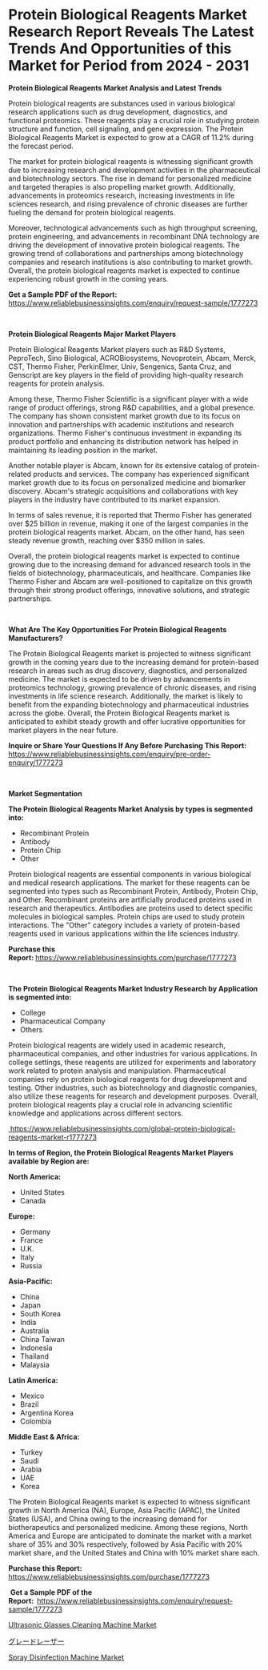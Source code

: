 <p><h1>Protein Biological Reagents Market Research Report Reveals The Latest Trends And Opportunities of this Market for Period from 2024 - 2031</h1></p><p><strong>Protein Biological Reagents Market Analysis and Latest Trends</strong></p>
<p><p>Protein biological reagents are substances used in various biological research applications such as drug development, diagnostics, and functional proteomics. These reagents play a crucial role in studying protein structure and function, cell signaling, and gene expression. The Protein Biological Reagents Market is expected to grow at a CAGR of 11.2% during the forecast period.</p><p>The market for protein biological reagents is witnessing significant growth due to increasing research and development activities in the pharmaceutical and biotechnology sectors. The rise in demand for personalized medicine and targeted therapies is also propelling market growth. Additionally, advancements in proteomics research, increasing investments in life sciences research, and rising prevalence of chronic diseases are further fueling the demand for protein biological reagents.</p><p>Moreover, technological advancements such as high throughput screening, protein engineering, and advancements in recombinant DNA technology are driving the development of innovative protein biological reagents. The growing trend of collaborations and partnerships among biotechnology companies and research institutions is also contributing to market growth. Overall, the protein biological reagents market is expected to continue experiencing robust growth in the coming years.</p></p>
<p><strong>Get a Sample PDF of the Report:&nbsp;</strong> <a href="https://www.reliablebusinessinsights.com/enquiry/request-sample/1777273">https://www.reliablebusinessinsights.com/enquiry/request-sample/1777273</a></p>
<p>&nbsp;</p>
<p><strong>Protein Biological Reagents Major Market Players</strong></p>
<p><p>Protein Biological Reagents Market players such as R&D Systems, PeproTech, Sino Biological, ACROBiosystems, Novoprotein, Abcam, Merck, CST, Thermo Fisher, PerkinElmer, Univ, Sengenics, Santa Cruz, and Genscript are key players in the field of providing high-quality research reagents for protein analysis.</p><p>Among these, Thermo Fisher Scientific is a significant player with a wide range of product offerings, strong R&D capabilities, and a global presence. The company has shown consistent market growth due to its focus on innovation and partnerships with academic institutions and research organizations. Thermo Fisher's continuous investment in expanding its product portfolio and enhancing its distribution network has helped in maintaining its leading position in the market.</p><p>Another notable player is Abcam, known for its extensive catalog of protein-related products and services. The company has experienced significant market growth due to its focus on personalized medicine and biomarker discovery. Abcam's strategic acquisitions and collaborations with key players in the industry have contributed to its market expansion.</p><p>In terms of sales revenue, it is reported that Thermo Fisher has generated over $25 billion in revenue, making it one of the largest companies in the protein biological reagents market. Abcam, on the other hand, has seen steady revenue growth, reaching over $350 million in sales.</p><p>Overall, the protein biological reagents market is expected to continue growing due to the increasing demand for advanced research tools in the fields of biotechnology, pharmaceuticals, and healthcare. Companies like Thermo Fisher and Abcam are well-positioned to capitalize on this growth through their strong product offerings, innovative solutions, and strategic partnerships.</p></p>
<p>&nbsp;</p>
<p><strong>What Are The Key Opportunities For Protein Biological Reagents Manufacturers?</strong></p>
<p><p>The Protein Biological Reagents market is projected to witness significant growth in the coming years due to the increasing demand for protein-based research in areas such as drug discovery, diagnostics, and personalized medicine. The market is expected to be driven by advancements in proteomics technology, growing prevalence of chronic diseases, and rising investments in life science research. Additionally, the market is likely to benefit from the expanding biotechnology and pharmaceutical industries across the globe. Overall, the Protein Biological Reagents market is anticipated to exhibit steady growth and offer lucrative opportunities for market players in the near future.</p></p>
<p><strong>Inquire or Share Your Questions If Any Before Purchasing This Report:</strong> <a href="https://www.reliablebusinessinsights.com/enquiry/pre-order-enquiry/1777273">https://www.reliablebusinessinsights.com/enquiry/pre-order-enquiry/1777273</a></p>
<p>&nbsp;</p>
<p><strong>Market Segmentation</strong></p>
<p><strong>The Protein Biological Reagents Market Analysis by types is segmented into:</strong></p>
<p><ul><li>Recombinant Protein</li><li>Antibody</li><li>Protein Chip</li><li>Other</li></ul></p>
<p><p>Protein biological reagents are essential components in various biological and medical research applications. The market for these reagents can be segmented into types such as Recombinant Protein, Antibody, Protein Chip, and Other. Recombinant proteins are artificially produced proteins used in research and therapeutics. Antibodies are proteins used to detect specific molecules in biological samples. Protein chips are used to study protein interactions. The "Other" category includes a variety of protein-based reagents used in various applications within the life sciences industry.</p></p>
<p><strong>Purchase this Report:&nbsp;</strong><a href="https://www.reliablebusinessinsights.com/purchase/1777273">https://www.reliablebusinessinsights.com/purchase/1777273</a></p>
<p>&nbsp;</p>
<p><strong>The Protein Biological Reagents Market Industry Research by Application is segmented into:</strong></p>
<p><ul><li>College</li><li>Pharmaceutical Company</li><li>Others</li></ul></p>
<p><p>Protein biological reagents are widely used in academic research, pharmaceutical companies, and other industries for various applications. In college settings, these reagents are utilized for experiments and laboratory work related to protein analysis and manipulation. Pharmaceutical companies rely on protein biological reagents for drug development and testing. Other industries, such as biotechnology and diagnostic companies, also utilize these reagents for research and development purposes. Overall, protein biological reagents play a crucial role in advancing scientific knowledge and applications across different sectors.</p></p>
<p><a href="https://www.reliablebusinessinsights.com/global-protein-biological-reagents-market-r1777273">&nbsp;https://www.reliablebusinessinsights.com/global-protein-biological-reagents-market-r1777273</a></p>
<p><strong>In terms of Region, the Protein Biological Reagents Market Players available by Region are:</strong></p>
<p>
    <p> <strong> North America: </strong>
        <ul>
            <li>United States</li>
            <li>Canada</li>
        </ul>
        </p> 
    <p> <strong> Europe: </strong>
        <ul>
            <li>Germany</li>
            <li>France</li>
            <li>U.K.</li>
            <li>Italy</li>
            <li>Russia</li>
        </ul>
        </p> 
    <p> <strong> Asia-Pacific: </strong>
        <ul>
            <li>China</li>
            <li>Japan</li>
            <li>South Korea</li>
            <li>India</li>
            <li>Australia</li>
            <li>China Taiwan</li>
            <li>Indonesia</li>
            <li>Thailand</li>
            <li>Malaysia</li>
        </ul>
        </p> 
    <p> <strong> Latin America: </strong>
        <ul>
            <li>Mexico</li>
            <li>Brazil</li>
            <li>Argentina Korea</li>
            <li>Colombia</li>
        </ul>
        </p> 
    <p> <strong> Middle East & Africa: </strong>
        <ul>
            <li>Turkey</li>
            <li>Saudi</li>
            <li>Arabia</li>
            <li>UAE</li>
            <li>Korea</li>
        </ul>
    </p>
    </p>
<p><p>The Protein Biological Reagents market is expected to witness significant growth in North America (NA), Europe, Asia Pacific (APAC), the United States (USA), and China owing to the increasing demand for biotherapeutics and personalized medicine. Among these regions, North America and Europe are anticipated to dominate the market with a market share of 35% and 30% respectively, followed by Asia Pacific with 20% market share, and the United States and China with 10% market share each.</p></p>
<p><strong>Purchase this Report: </strong><a href="https://www.reliablebusinessinsights.com/purchase/1777273">https://www.reliablebusinessinsights.com/purchase/1777273</a></p>
<p>&nbsp;<strong>Get a Sample PDF of the Report:&nbsp;&nbsp;</strong><a href="https://www.reliablebusinessinsights.com/enquiry/request-sample/1777273">https://www.reliablebusinessinsights.com/enquiry/request-sample/1777273</a></p>
<p><strong></strong></p>
<p><p><a href="https://github.com/CliffMedina6/Market-Research-Report-List-5/blob/main/ultrasonic-glasses-cleaning-machine-market.md">Ultrasonic Glasses Cleaning Machine Market</a></p><p><a href="https://github.com/DanykaKilback/Market-Research-Report-List-1/blob/main/3796376179124.md">グレードレーザー</a></p><p><a href="https://github.com/suitykhatun12/Market-Research-Report-List-1/blob/main/spray-disinfection-machine-market.md">Spray Disinfection Machine Market</a></p></p>